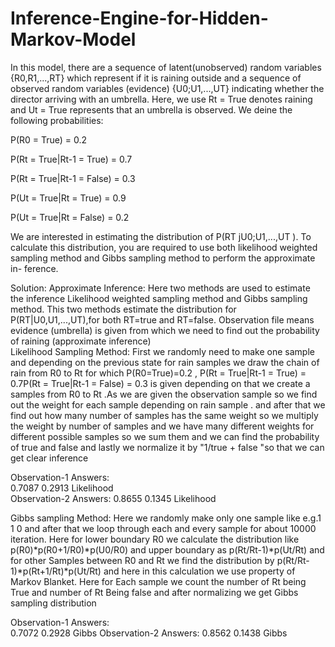 # Inference-Engine-for-Hidden-Markov-Model
In this model, there
are a sequence of latent(unobserved) random variables {R0,R1,...,RT} which
represent if it is raining outside and a sequence of observed random variables
(evidence) {U0;U1,...,UT}  indicating whether the director arriving with an umbrella. Here, we use Rt = True denotes raining and Ut = True represents that an umbrella is observed. We deine the following probabilities:

P(R0 = True) = 0.2

P(Rt = True|Rt-1 = True) = 0.7

P(Rt = True|Rt-1 = False) = 0.3

P(Ut = True|Rt = True) = 0.9

P(Ut = True|Rt = False) = 0.2

We are interested in estimating the distribution of P(RT jU0;U1,...,UT ). To
calculate this distribution, you are required to use both likelihood weighted
sampling method and Gibbs sampling method to perform the approximate in-
ference.

Solution:
Approximate Inference:
			Here two methods are used to estimate the inference Likelihood weighted sampling method and Gibbs sampling method. This two methods estimate the distribution for P(RT|U0,U1,...,UT),for both RT=true and RT=false.
Observation file means evidence (umbrella) is given from which we need to find out the probability of raining (approximate inference)    
Likelihood Sampling Method:
			First we randomly need to make one sample and depending on the previous state for rain samples we draw the chain of rain from R0 to Rt  for which P(R0=True)=0.2 , P(Rt = True|Rt-1 = True) = 0.7P(Rt = True|Rt-1 = False) = 0.3 is given depending on that we create a samples from R0 to Rt .As we are given the observation sample so we find out the weight for each sample depending on rain sample . and after that we find out how many number of samples has the same weight so we multiply the weight by number of samples and we have many different weights for different possible samples so we sum them and we can find the probability of true and false and lastly we normalize it by "1/true  + false "so that we can get clear inference
			
Observation-1 Answers:			
0.7087   0.2913  Likelihood			
Observation-2 Answers:
0.8655   0.1345  Likelihood

Gibbs sampling Method:
			  Here we randomly make only one sample like e.g.1 1 0 and after that we loop through each and every sample for about 10000 iteration. Here for lower boundary R0 we calculate the distribution like p(R0)*p(R0+1/R0)*p(U0/R0)
and upper boundary as p(Rt/Rt-1)*p(Ut/Rt) and for other Samples between R0 and Rt we find the distribution by p(Rt/Rt-1)*p(Rt+1/Rt)*p(Ut/Rt) and here in this calculation we use property of Markov Blanket. Here for Each sample we count the number of Rt being True and number of Rt Being false and after normalizing we get Gibbs sampling distribution 

 Observation-1 Answers:			
  0.7072  0.2928  Gibbs	
  Observation-2 Answers:
  0.8562   0.1438  Gibbs
